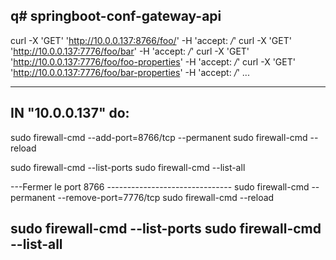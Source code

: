 q# springboot-conf-gateway-api
-----------------------------------------------------

curl -X 'GET' 'http://10.0.0.137:8766/foo/' -H 'accept: */*'
curl -X 'GET' 'http://10.0.0.137:7776/foo/bar' -H 'accept: */*'
curl -X 'GET' 'http://10.0.0.137:7776/foo/foo-properties' -H 'accept: */*'
curl -X 'GET' 'http://10.0.0.137:7776/foo/bar-properties' -H 'accept: */*'
...

-----------------------------------------------------
IN "10.0.0.137" do:
-----------------------------------------------------
sudo firewall-cmd --add-port=8766/tcp --permanent
sudo firewall-cmd --reload

sudo firewall-cmd --list-ports
sudo firewall-cmd --list-all

---Fermer le port 8766 -------------------------------
sudo firewall-cmd --permanent --remove-port=7776/tcp
sudo firewall-cmd --reload

sudo firewall-cmd --list-ports
sudo firewall-cmd --list-all
-----------------------------------------------------
